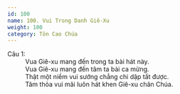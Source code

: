 ```yaml
---
id: 100
name: 100. Vui Trong Danh Giê-Xu
weight: 100
category: Tôn Cao Chúa
---
```

<dl><dt>Câu 1:</dt><dd data-verse="1">Vua Giê-xu mang đến trong ta bài hát này. <br/>Vua Giê-xu mang đến tâm ta bài ca mừng. <br/>Thật một niềm vui sướng chẳng chi dập tắt được. <br/>Tâm thỏa vui mãi luôn hát khen Giê-xu chân Chúa. </dd></dl>
